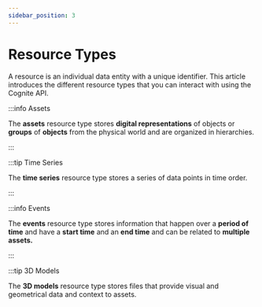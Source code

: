 ```yaml
---
sidebar_position: 3
---
```


# Resource Types

A resource is an individual data entity with a unique identifier. This article introduces the different resource types that you can interact with using the Cognite API.

<!-- Docusaurus supports **[Markdown](https://daringfireball.net/projects/markdown/syntax)** and a few **additional features**. -->

:::info Assets

The **assets** resource type stores **digital representations** of objects or **groups** of **objects** from the physical world and are organized in hierarchies.  

:::

:::tip Time Series

The **time series** resource type stores a series of data points in time order.

:::

:::info Events

The **events** resource type stores information that happen over a **period of time** and have a **start time** and an **end time** and can be related to **multiple assets.**

:::

:::tip 3D Models

The **3D models** resource type stores files that provide visual and geometrical data and context to assets.


